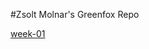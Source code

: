 #Zsolt Molnar's Greenfox Repo

[week-01](https://github.com/green-fox-academy/hulfyback/tree/master/week-01)
